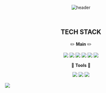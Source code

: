 <div align="center">

![header](https://capsule-render.vercel.app/api?type=wave&color=auto&height=300&section=header&text=ehdals&fontSize=90)

<br/>

## TECH STACK 


:pencil2: **Main** :pencil2:

<img src="https://img.shields.io/badge/Java-007396?style=flat-square&logo=Java&logoColor=white&logoWidth=200"> 
<img src="https://img.shields.io/badge/Spring-6DB33F?style=flat-square&logo=Spring&logoColor=white">
<img src="https://img.shields.io/badge/SpringBoot-6DB33F?style=flat-square&logo=SpringBoot&logoColor=white">
<img src="https://img.shields.io/badge/MySQL-007396?style=flat-square&logo=MySQL&logoColor=white">
<img src="https://img.shields.io/badge/JavaScript-007396?style=flat-square&logo=JavaScript&logoColor=white">
<img src="https://img.shields.io/badge/HTML-007396?style=flat-square&logo=Html&logoColor=white">

<br/>

🔧 **Tools** 🔧

<img src="https://img.shields.io/badge/GitHub-000000?style=flat-square&logo=GitHub&logoColor=white">
<img src="https://img.shields.io/badge/InteliJ-007396?style=flat-square&logo=intellijidea&logoColor=white">
<img src="https://img.shields.io/badge/Discord-007396?style=flat-square&logo=Discord&logoColor=white">

</div>

<br/>

<img src="https://github-readme-stats.vercel.app/api?username=ehdals0405&show_icons=true&theme=radical">



